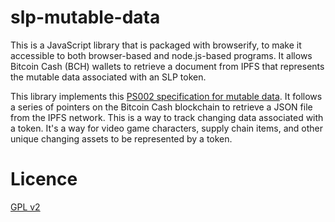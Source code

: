 # slp-mutable-data

This is a JavaScript library that is packaged with browserify, to make it accessible to both browser-based and node.js-based programs. It allows Bitcoin Cash (BCH) wallets to retrieve a document from IPFS that represents the mutable data associated with an SLP token.

This library implements this [PS002 specification for mutable data](https://github.com/Permissionless-Software-Foundation/specifications/blob/master/ps002-slp-mutable-data.md). It follows a series of pointers on the Bitcoin Cash blockchain to retrieve a JSON file from the IPFS network. This is a way to track changing data associated with a token. It's a way for video game characters, supply chain items, and other unique changing assets to be represented by a token.

# Licence

[GPL v2](LICENSE.md)
